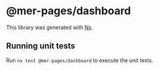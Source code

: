 # @mer-pages/dashboard

This library was generated with [Nx](https://nx.dev).

## Running unit tests

Run `nx test @mer-pages/dashboard` to execute the unit tests.
